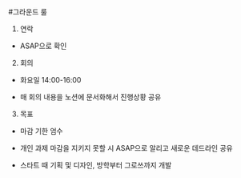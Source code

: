 #그라운드 룰
1. 연락
- ASAP으로 확인

2. 회의
- 화요일 14:00-16:00

- 매 회의 내용을 노션에 문서화해서 진행상황 공유

3. 목표
- 마감 기한 엄수

- 개인 과제 마감을 지키지 못할 시 ASAP으로 알리고 새로운 데드라인 공유

- 스타트 때 기획 및 디자인, 방학부터 그로쓰까지 개발
